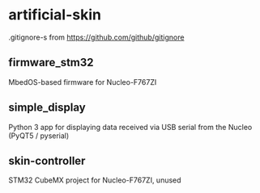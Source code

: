 # artificial-skin

.gitignore-s from https://github.com/github/gitignore

## firmware_stm32

MbedOS-based firmware for Nucleo-F767ZI

## simple_display

Python 3 app for displaying data received via USB serial from the Nucleo (PyQT5 / pyserial)

## skin-controller

STM32 CubeMX project for Nucleo-F767ZI, unused

